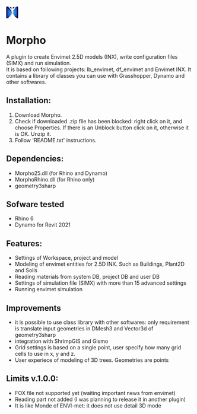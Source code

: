 ![Logo](https://github.com/AntonelloDN/Morpho/blob/master/logo/logo_morpho_32.png)
# Morpho
A plugin to create Envimet 2.5D models (INX), write configuration files (SIMX) and run simulation. <br>
It is based on following projects: lb_envimet, df_envimet and Envimet INX.
It contains a library of classes you can use with Grasshopper, Dynamo and other softwares.
## Installation:
1. Download Morpho.
2. Check if downloaded .zip file has been blocked: right click on it, and choose Properties. If there is an Unblock button click on it, otherwise it is OK. Unzip it.
3. Follow 'README.txt' instructions.
## Dependencies:
* Morpho25.dll (for Rhino and Dynamo)
* MorphoRhino.dll (for Rhino only)
* geometry3sharp
## Sofware tested
* Rhino 6
* Dynamo for Revit 2021
## Features:
* Settings of Workspace, project and model
* Modeling of envimet entities for 2.5D INX. Such as Buildings, Plant2D and Soils
* Reading materials from system DB, project DB and user DB
* Settings of simulation file (SIMX) with more than 15 advanced settings
* Running envimet simulation
## Improvements
* it is possible to use class library with other softwares: only requirement is translate input geometries in DMesh3 and Vector3d of geometry3sharp
* integration with ShrimpGIS and Gismo
* Grid settings is based on a single point, user specify how many grid cells to use in x, y and z.
* User experiece of modeling of 3D trees. Geometries are points
## Limits v.1.0.0:
* FOX file not supported yet (waiting important news from envimet)
* Reading part not added (I was planning to release it in another plugin)
* It is like Monde of ENVI-met: it does not use detail 3D mode
